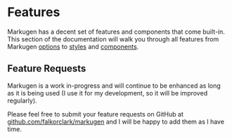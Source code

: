 # Features
Markugen has a decent set of features and components that come built-in. This
section of the documentation will walk you through all features from
Markugen [options](./Features/Options.md) to [styles](./Features/Styles.md) 
and [components](./Features/Components.md).

## Feature Requests
Markugen is a work in-progress and will continue to be enhanced as long as it is
being used (I use it for my development, so it will be improved regularly).

Please feel free to submit your feature requests on GitHub at
[github.com/falkorclark/markugen](https://github.com/falkorclark/markugen/issues)
and I will be happy to add them as I have time. 